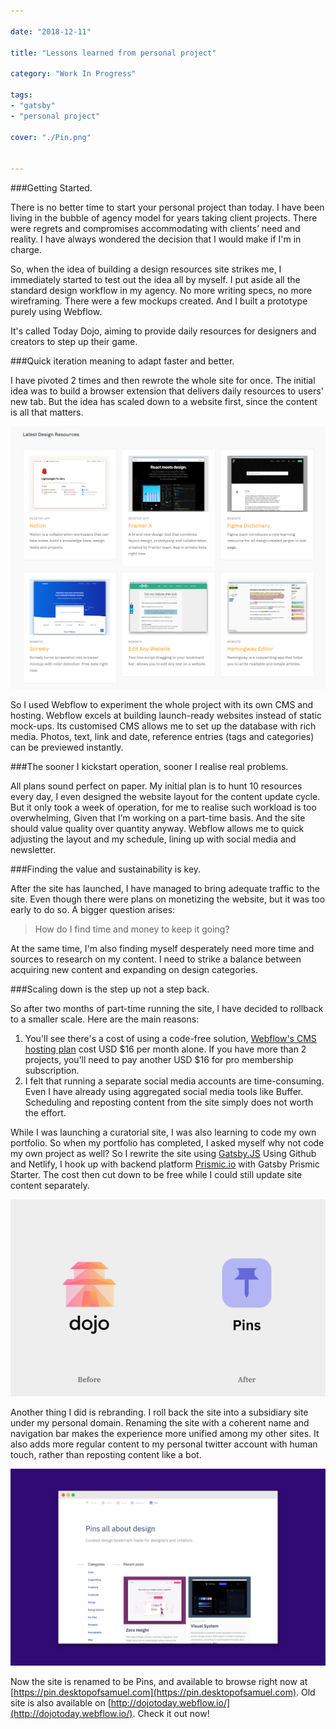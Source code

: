 ```yaml
---

date: "2018-12-11"

title: "Lessons learned from personal project"

category: "Work In Progress"

tags: 
- "gatsby"
- "personal project"

cover: "./Pin.png"


---
```


###Getting Started.

There is no better time to start your personal project than today. I have been living in the bubble of agency model for years taking client projects. There were regrets and compromises accommodating with clients’ need and reality. I have always wondered the decision that I would make if I'm in charge. 

So, when the idea of building a design resources site strikes me, I immediately started to test out the idea all by myself. I put aside all the standard design workflow in my agency. No more writing specs, no more wireframing. There were a few mockups created. And I built a prototype purely using Webflow.

It's called Today Dojo, aiming to provide daily resources for designers and creators to step up their game.

###Quick iteration meaning to adapt faster and better.

I have pivoted 2 times and then rewrote the whole site for once. The initial idea was to build a browser extension that delivers daily resources to users' new tab. But the idea has scaled down to a website first, since the content is all that matters.

![](./Dojo-Webflow.png)

So I used Webflow to experiment the whole project with its own CMS and hosting. Webflow excels at building launch-ready websites instead of static mock-ups. Its customised CMS allows me to set up the database with rich media. Photos, text, link and date, reference entries (tags and categories) can be previewed instantly.

###The sooner I kickstart operation, sooner I realise real problems.

All plans sound perfect on paper. My initial plan is to hunt 10 resources every day, I even designed the website layout for the content update cycle. But it only took a week of operation, for me to realise such workload is too overwhelming, Given that I’m working on a part-time basis. And the site should value quality over quantity anyway. Webflow allows me to quick adjusting the layout and my schedule, lining up with social media and newsletter.

###Finding the value and sustainability is key.

After the site has launched, I have managed to bring adequate traffic to the site. Even though there were plans on monetizing the website, but it was too early to do so. A bigger question arises:

> How do I find time and money to keep it going? 

At the same time, I'm also finding myself desperately need more time and sources to research on my content. I need to strike a balance between acquiring new content and expanding on design categories.

###Scaling down is the step up not a step back.

So after two months of part-time running the site, I have decided to rollback to a smaller scale. Here are the main reasons:

1. You'll see there's a cost of using a code-free solution, [Webflow's CMS hosting plan](https://webflow.com/hosting) cost USD $16 per month alone. If you have more than 2 projects, you'll need to pay another USD $16 for pro membership subscription.
2. I felt that running a separate social media accounts are time-consuming. Even I have already using aggregated social media tools like Buffer. Scheduling and reposting content from the site simply does not worth the effort.

While I was launching a curatorial site, I was also learning to code my own portfolio. So when my portfolio has completed, I asked myself why not code my own project as well? So I rewrite the site using [Gatsby.JS](https://www.gatsbyjs.org/) Using Github and Netlify, I hook up with backend platform [Prismic.io](https://prismic.io) with Gatsby Prismic Starter. The cost then cut down to be free while I could still update site content separately.

![](./Rebrand.png)

Another thing I did is rebranding. I roll back the site into a subsidiary site under my personal domain. Renaming the site with a coherent name and navigation bar makes the experience more unified among my other sites. It also adds more regular content to my personal twitter account with human touch, rather than reposting content like a bot. 

![](./Pin-Home.png)

Now the site is renamed to be Pins, and available to browse right now at [https://pin.desktopofsamuel.com](https://pin.desktopofsamuel.com). Old site is also available on [http://dojotoday.webflow.io/](http://dojotoday.webflow.io/). Check it out now! 

